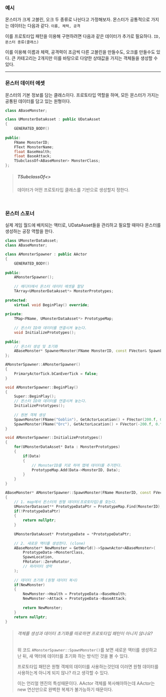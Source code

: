 ### 예시
몬스터가 크게 고블린, 오크 두 종류로 나뉜다고 가정해보자.
몬스터가 공통적으로 가지는 데이터는 다음과 같다.
`이름, 체력, 공격`

이를 프로토타입 패턴을 이용해 구현하려면 다음과 같은 데이터가 추가로 필요하다.
`ID, 몬스터 종류(클래스)`

이를 이용해 이름과 체력, 공격력이 조금씩 다른 고블린을 만들수도, 오크를 만들수도 있다. 큰 카테고리는 2개지만 이를 바탕으로 다양한 상태값을 가지는 객체들을 생성할 수 있다.

---

### 몬스터 데이터 에셋
몬스터의 기본 정보를 담는 클래스이다.
프로토타입 역할을 하며, 모든 몬스터가 가지는 공통된 데이터를 담고 있는 원형이다.
```cpp title:MonsterDataAsset hl:12
class ABaseMonster; 

class UMonsterDataAsset : public UDataAsset
{
	GENERATED_BODY()
	
public: 
	FName MonsterID;
	FText MonsterName;
	float BaseHealth;
	float BaseAttack;
	TSubclassOf<ABaseMonster> MonsterClass;
};
```
> ##### TSubclassOf<>
>데이터가 어떤 프로토타입 클래스를 기반으로 생성할지 정한다.

<br>

### 몬스터 스포너
실제 게임 월드에 배치되는 액터로, UDataAsset들을 관리하고 필요할 때마다 몬스터를 생성하는 공장 역할을 한다.
```cpp title:MonsterSpawner.h hl:25
class UMonsterDataAsset; 
class ABaseMonster; 

class AMonsterSpawner : public AActor
{
	GENERATED_BODY()
	
public:
	AMonsterSpawner();
	
	// 에디터에서 몬스터 데이터 에셋을 할당
	TArray<UMonsterDataAsset*> MonsterPrototypes;
	
protected:
	virtual void BeginPlay() override;
	
private:
	TMap<FName, UMonsterDataAsset*> PrototypeMap;
	
	// 몬스터 ID와 데이터를 연결시켜 놓는다.
	void InitializePrototypes();
	
public:
	// 몬스터 생성 및 초기화
	ABaseMonster* SpawnerMonster(FName MonsterID, const FVector& SpawnLocation);
};
```

```cpp title:MonsterSpawner.cpp hl:41-54
AMonsterSpawner::AMonsterSpawner() 
{
	PrimaryActorTick.bCanEverTick = false;
}

void AMonsterSpawner::BeginPlay()
{
	Super::BeginPlay();
	// 몬스터 ID와 데이터를 연결시켜 놓는다.
	InitializePrototypes(); 
	
	// 원본 객체 생성
	SpawnMonster(FName("Goblin"), GetActorLocation() + FVector(200.f, 0.f, 0.f));
	SpawnMonster(FName("Orc"), GetActorLocation() + FVector(-200.f, 0.f, 0.f));
}

void AMonsterSpawner::InitializePrototypes()
{
	for(UMonsterDataAsset* Data : MonsterPrototypes)
	{
		if(Data)
		{
			// MonsterID를 키로 하여 맵에 데이터를 추가한다.
			PrototypeMap.Add(Data->MonsterID, Data);
		}
	}
}

ABaseMonster* AMonsterSpawner::SpawnMonster(FName MonsterID, const FVector& SpawnLocation)
{
	// 1. map에서 몬스터의 원형 데이터(프로토타입)를 찾는다.
	UMonsterDatasset** PrototypeDataPtr = PrototypeMap.Find(MonsterID);
	if(!PrototypeDataPtr)
	{
		return nullptr;
	}
	
	UMonsterDataAsset* PrototypeDate = *PrototypeDataPtr;
	
	// 2. 새로운 액터를 생성한다. (clone)
	ABaseMonster* NewMonster = GetWorld()->SpawnActor<ABaseMonster>(
		PrototypeData->MonsterClass,
		SpawnLocation,
		FRotator::ZeroRotator,
		// 파라미터 생략
	); 
	
	// 데이터 초기화 (원형 데이터 복사)
	if(NewMonster)
	{
		NewMonster->Health = PrototypeData->BaseHealth;
		NewMonster->Attack = PrototypeData->BaseAttack;
		
		return NewMonster;
	}
	return nullptr;
}
```

> ###### 객체를 생성과 데이터 초기화를 따로하면 프로토타입 패턴이 아니지 않나요?
> 위 코드  `AMonsterSpawner::SpawnMonster()`를 보면 새로운 액터를 생성하고 난 뒤, 새 액터에 데이터를 초기화 하는 방식인 것을 볼 수 있다. 
>
> 프로토타입 패턴은 원형 객체의 데이터를 사용하는것인데 이러면 원형 데이터를 사용하는게 아니게 되지 않나? 라고 생각할 수 있다.
>
> 이는 언리얼 엔진의 특성때문이다. AActor 객체를 복사해야하는데 AActor는 new 연산만으로 완벽한 복제가 불가능하기 때문이다. 